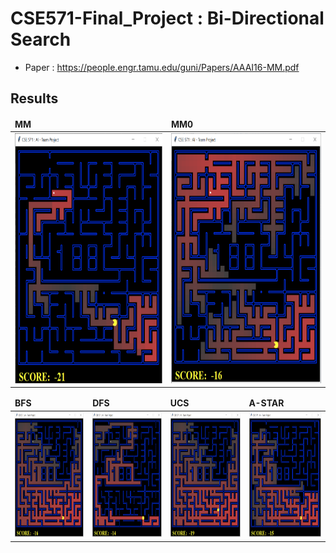 # CSE571-Final_Project : Bi-Directional Search

- Paper : https://people.engr.tamu.edu/guni/Papers/AAAI16-MM.pdf 

## Results

<table>
	<thead>
		<td>
			<b>MM</b>
		</td>
		<td>
			<b>MM0</b>
		</td>
	</thead>
	<tr>
		<td>
			<img height=400 width=400 src="./Results/MM_screenshot.png">
		</td>
		<td>
			<img height=400 width=400 src="./Results/MM0_screenshot.png">
		</td>
	</tr>
 </table>
 <table>
  <thead>
		<td>
			<b>BFS</b>
		</td>
		<td>
			<b>DFS</b>
		</td>
    <td>
			<b>UCS</b>
		</td>
		<td>
			<b>A-STAR</b>
		</td>
	</thead>
	<tr>
		<td>
			<img height=200 width=200 src="./Results/BFS_screenshot.png">
		</td>
		<td>
			<img height=200 width=200 src="./Results/DFS_screenshot.png">
		</td>
    <td>
			<img height=200 width=200 src="./Results/UCS_screenshot.png">
		</td>
		<td>
			<img height=200 width=200 src="./Results/Astar_screenshot.png">
		</td>
	</tr>
</table>




